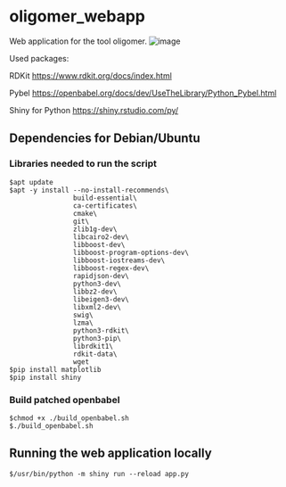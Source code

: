 # oligomer_webapp
Web application for the tool oligomer.
![image](https://github.com/kataszl203/oligomer_webapp/assets/40094884/133d98c3-1fa5-4b2e-b78b-c147e4763247)

Used packages:

RDKit https://www.rdkit.org/docs/index.html

Pybel https://openbabel.org/docs/dev/UseTheLibrary/Python_Pybel.html

Shiny for Python https://shiny.rstudio.com/py/

## Dependencies for Debian/Ubuntu
### Libraries needed to run the script
```
$apt update
$apt -y install --no-install-recommends\
                build-essential\
                ca-certificates\
                cmake\
                git\
                zlib1g-dev\
                libcairo2-dev\
                libboost-dev\
                libboost-program-options-dev\
                libboost-iostreams-dev\
                libboost-regex-dev\
                rapidjson-dev\
                python3-dev\
                libbz2-dev\
                libeigen3-dev\
                libxml2-dev\
                swig\
                lzma\
                python3-rdkit\
                python3-pip\
                librdkit1\
                rdkit-data\
                wget
$pip install matplotlib
$pip install shiny
```
### Build patched openbabel
```
$chmod +x ./build_openbabel.sh
$./build_openbabel.sh
```
## Running the web application locally
```
$/usr/bin/python -m shiny run --reload app.py
```
